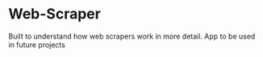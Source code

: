 # Web-Scraper
Built to understand how web scrapers work in more detail. App to be used in future projects
